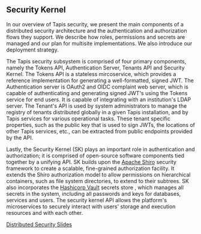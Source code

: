 ## Security Kernel

In our overview of Tapis security, we present the main components of a distributed security architecture and the authentication and authorization flows they support.  We describe how roles, permissions and secrets are managed and our plan for multisite implementations.  We also introduce our deployment strategy.<br/>

The Tapis security subsystem is comprised of four primary components, namely the Tokens API, Authentication Server, Tenants API and Security Kernel.  The Tokens API is a stateless mircoservice, which provides a reference implementation for generating a well-formatted, signed JWT. The Authentication server is OAuth2 and OIDC complaint web server, which is capable of authenticating and generating signed JWT's using the Tokens service for end users. It is capable of integrating with an institution's LDAP server. The Tenant's API is used by system administrators to manage the registry of tenants distributed globally in a given Tapis installation, and by Tapis services for various operational tasks. These tenant specific properties, such as the public key that is used to sign JWTs, the locations of other Tapis services, etc., can be extracted from public endpoints provided by the API. <br/>

Lastly, the Security Kernel (SK) plays an important role in authentication and authorization; it is comprised of open-source software components tied together by a unifying API. SK builds upon the [Apache Shiro]((https://shiro.apache.org)) security framework to create a scalable, fine-grained authorization facility.  It extends the Shiro authorization model to allow permissions on hierarchical containers, such as file system directories, to extend to their subtrees. SK also incorporates the [Hashicorp Vault](https://www.vaultproject.io/) secrets store , which manages all secrets in the system, including all passwords and keys for databases, services and users. The security kernel API allows the platform's microservices to securely interact with users' storage and execution resources and with each other. <br/>

[Distributed Security Slides](https://docs.google.com/presentation/d/1BJOFLRjurYtaeAC7BoJIT6KqDPdFkkuuRuc7YptPvp4/edit?usp=sharing)
